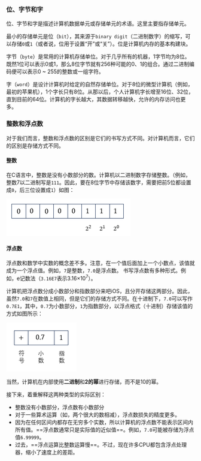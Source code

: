 

### 位、字节和字

位、字节和字是描述计算机数据单元或存储单元的术语。这里主要指存储单元。

最小的存储单元是位（`bit`），其来源于`binary digit`（二进制数字）的缩写，可以存储`0`或`1`（或者说，位用于设置“开”或“关”）。位是计算机内存的基本构建块。

字节（`byte`）是常用的计算机存储单位。对于几乎所有的机器，1字节均为8位。既然1位可以表示0或1，那么8位字节就有256种可能的0、1的组合。通过二进制编码便可以表示0 ~ 255的整数或一组字符。

字（`word`）是设计计算机时给定的自然存储单位。对于8位的微型计算机（例如，最初的苹果机），1个字长只有8位。从那以后，个人计算机字长增至16位、32位，直到目前的64位。计算机的字长越大，其数据转移越快，允许的内存访问也更多。


### 整数和浮点数

对于我们而言，整数和浮点数的区别是它们的书写方式不同。对计算机而言，它们的区别是存储方式不同。

#### 整数

在C语言中，整数是没有小数部分的数。计算机以二进制数字存储整数。（例如，整数7以二进制写是`111`。因此，要在8位字节中存储该数字，需要把前5位都设置成`0`，后三位设置成`1`）如图：

![](../../../img/Pasted%20image%2020250923215645.png)


#### 浮点数

浮点数和数学中实数的概念差不多。注意，在一个值后面加上一个小数点，该值就成为一个浮点值。例如，`7`是整数，`7.0`是浮点数。
书写浮点数有多种形式。例如，e记数法（`3.16E7`表示3.16×10<sup>7</sup>）。

计算机把浮点数分成小数部分和指数部分来吧iOS，且分开存储这两部分。因此，虽然`7.0`和`7`在数值上相同，但是它们的存储方式不同。在十进制下，`7.0`可以写作`0.7E1`，其中，`0.7`为小数部分，`1`为指数部分，以浮点格式（十进制）存储该值的方式如图所示：

![](../../../img/Pasted%20image%2020250923220845.png)

当然，计算机在内部使用**二进制**和**2的幂**进行存储，而不是10的幂。

接下来，着重解释这两种类型的实际区别：
- 整数没有小数部分，浮点数有小数部分
- 对于一些算术运算（如，两个很大的数相减），浮点数损失的精度更多。
- 因为在任何区间内都存在无穷多个实数，所以计算机的浮点数不能表示区间内所有值。==浮点数通常只是实际值的近似值==。例如，`7.0`可能被存储为浮点值`6.99999`。
- 过去，==浮点运算比整数运算慢==。不过，现在许多CPU都包含浮点处理器，缩小了速度上的差距。


